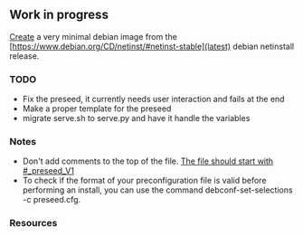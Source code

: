 ## Work in progress
[Create](https://www.debian.org/releases/stable/amd64/apb.en.html) a very minimal debian image from the [https://www.debian.org/CD/netinst/#netinst-stable](latest) debian netinstall release.

### TODO
- Fix the preseed, it currently needs user interaction and fails at the end
- Make a proper template for the preseed
- migrate serve.sh to serve.py and have it handle the variables

### Notes
- Don't add comments to the top of the file. [The file should start with #\_preseed_V1](https://www.debian.org/releases/stable/amd64/apbs03.en.html)
- To check if the format of your preconfiguration file is valid before performing an install, you can use the command debconf-set-selections -c preseed.cfg.


### Resources
